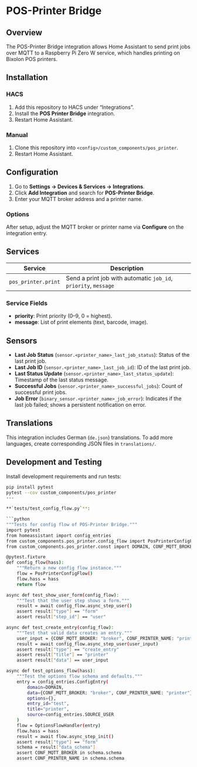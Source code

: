 # POS-Printer Bridge

## Overview
The POS-Printer Bridge integration allows Home Assistant to send print jobs over MQTT to a Raspberry Pi Zero W service, which handles printing on Bixolon POS printers.

## Installation

### HACS
1. Add this repository to HACS under “Integrations”.
2. Install the **POS Printer Bridge** integration.
3. Restart Home Assistant.

### Manual
1. Clone this repository into `<config>/custom_components/pos_printer`.
2. Restart Home Assistant.

## Configuration

1. Go to **Settings → Devices & Services → Integrations**.
2. Click **Add Integration** and search for **POS-Printer Bridge**.
3. Enter your MQTT broker address and a printer name.

### Options
After setup, adjust the MQTT broker or printer name via **Configure** on the integration entry.

## Services

| Service              | Description                                           |
|----------------------|-------------------------------------------------------|
| `pos_printer.print`  | Send a print job with automatic `job_id`, `priority`, `message` |

### Service Fields
- **priority**: Print priority (0–9, 0 = highest).
- **message**: List of print elements (text, barcode, image).

## Sensors

- **Last Job Status** (`sensor.<printer_name>_last_job_status`): Status of the last print job.  
- **Last Job ID** (`sensor.<printer_name>_last_job_id`): ID of the last print job.  
- **Last Status Update** (`sensor.<printer_name>_last_status_update`): Timestamp of the last status message.  
- **Successful Jobs** (`sensor.<printer_name>_successful_jobs`): Count of successful print jobs.  
- **Job Error** (`binary_sensor.<printer_name>_job_error`): Indicates if the last job failed; shows a persistent notification on error.

## Translations
This integration includes German (`de.json`) translations. To add more languages, create corresponding JSON files in `translations/`.

## Development and Testing
Install development requirements and run tests:
```bash
pip install pytest
pytest --cov custom_components/pos_printer
---

**`tests/test_config_flow.py`**:

```python
"""Tests for config flow of POS-Printer Bridge."""
import pytest
from homeassistant import config_entries
from custom_components.pos_printer.config_flow import PosPrinterConfigFlow, OptionsFlowHandler
from custom_components.pos_printer.const import DOMAIN, CONF_MQTT_BROKER, CONF_PRINTER_NAME

@pytest.fixture
def config_flow(hass):
    """Return a new config flow instance."""
    flow = PosPrinterConfigFlow()
    flow.hass = hass
    return flow

async def test_show_user_form(config_flow):
    """Test that the user step shows a form."""
    result = await config_flow.async_step_user()
    assert result["type"] == "form"
    assert result["step_id"] == "user"

async def test_create_entry(config_flow):
    """Test that valid data creates an entry."""
    user_input = {CONF_MQTT_BROKER: "broker", CONF_PRINTER_NAME: "printer"}
    result = await config_flow.async_step_user(user_input)
    assert result["type"] == "create_entry"
    assert result["title"] == "printer"
    assert result["data"] == user_input

async def test_options_flow(hass):
    """Test the options flow schema and defaults."""
    entry = config_entries.ConfigEntry(
        domain=DOMAIN,
        data={CONF_MQTT_BROKER: "broker", CONF_PRINTER_NAME: "printer"},
        options={},
        entry_id="test",
        title="printer",
        source=config_entries.SOURCE_USER
    )
    flow = OptionsFlowHandler(entry)
    flow.hass = hass
    result = await flow.async_step_init()
    assert result["type"] == "form"
    schema = result["data_schema"]
    assert CONF_MQTT_BROKER in schema.schema
    assert CONF_PRINTER_NAME in schema.schema